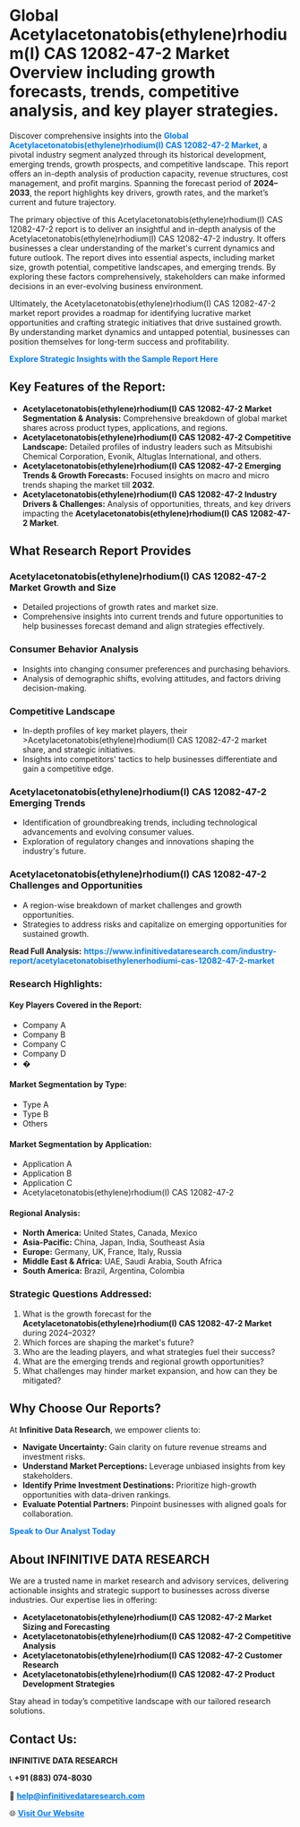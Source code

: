 <h1>Global Acetylacetonatobis(ethylene)rhodium(I) CAS 12082-47-2 Market Overview including growth forecasts, trends, competitive analysis, and key player strategies.</h1>
<p>
Discover comprehensive insights into the 
<a href="https://www.infinitivedataresearch.com/industry-report/acetylacetonatobisethylenerhodiumi-cas-12082-47-2-market" rel="dofollow" style="color: #007BFF; text-decoration: none;"><strong>Global Acetylacetonatobis(ethylene)rhodium(I) CAS 12082-47-2 Market</strong></a>, a pivotal industry segment analyzed through its historical development, emerging trends, growth prospects, and competitive landscape. This report offers an in-depth analysis of production capacity, revenue structures, cost management, and profit margins. Spanning the forecast period of <strong>2024–2033</strong>, the report highlights key drivers, growth rates, and the market’s current and future trajectory.
</p>
<p>
The primary objective of this Acetylacetonatobis(ethylene)rhodium(I) CAS 12082-47-2 report is to deliver an insightful and in-depth analysis of the Acetylacetonatobis(ethylene)rhodium(I) CAS 12082-47-2 industry. It offers businesses a clear understanding of the market's current dynamics and future outlook. The report dives into essential aspects, including market size, growth potential, competitive landscapes, and emerging trends. By exploring these factors comprehensively, stakeholders can make informed decisions in an ever-evolving business environment.
</p>
<p>
Ultimately, the Acetylacetonatobis(ethylene)rhodium(I) CAS 12082-47-2 market report provides a roadmap for identifying lucrative market opportunities and crafting strategic initiatives that drive sustained growth. By understanding market dynamics and untapped potential, businesses can position themselves for long-term success and profitability.
</p>
<p>
<a href="https://www.infinitivedataresearch.com/request-sample/reportId=112626" style="color: #007BFF; text-decoration: none;"><strong>Explore Strategic Insights with the Sample Report Here</strong></a>
</p>

<h2>Key Features of the Report:</h2>
<ul>
<li><strong>Acetylacetonatobis(ethylene)rhodium(I) CAS 12082-47-2 Market Segmentation & Analysis:</strong> Comprehensive breakdown of global market shares across product types, applications, and regions.</li>
<li><strong>Acetylacetonatobis(ethylene)rhodium(I) CAS 12082-47-2 Competitive Landscape:</strong> Detailed profiles of industry leaders such as Mitsubishi Chemical Corporation, Evonik, Altuglas International, and others.</li>
<li><strong>Acetylacetonatobis(ethylene)rhodium(I) CAS 12082-47-2 Emerging Trends & Growth Forecasts:</strong> Focused insights on macro and micro trends shaping the market till <strong>2032</strong>.</li>
<li><strong>Acetylacetonatobis(ethylene)rhodium(I) CAS 12082-47-2 Industry Drivers & Challenges:</strong> Analysis of opportunities, threats, and key drivers impacting the <strong>Acetylacetonatobis(ethylene)rhodium(I) CAS 12082-47-2 Market</strong>.</li>
</ul>

<h2>What Research Report Provides</h2>
<h3>Acetylacetonatobis(ethylene)rhodium(I) CAS 12082-47-2 Market Growth and Size</h3>
<ul>
<li>Detailed projections of growth rates and market size.</li>
<li>Comprehensive insights into current trends and future opportunities to help businesses forecast demand and align strategies effectively.</li>
</ul>

<h3>Consumer Behavior Analysis</h3>
<ul>
<li>Insights into changing consumer preferences and purchasing behaviors.</li>
<li>Analysis of demographic shifts, evolving attitudes, and factors driving decision-making.</li>
</ul>

<h3>Competitive Landscape</h3>
<ul>
<li>In-depth profiles of key market players, their >Acetylacetonatobis(ethylene)rhodium(I) CAS 12082-47-2 market share, and strategic initiatives.</li>
<li>Insights into competitors' tactics to help businesses differentiate and gain a competitive edge.</li>
</ul>

<h3>Acetylacetonatobis(ethylene)rhodium(I) CAS 12082-47-2 Emerging Trends</h3>
<ul>
<li>Identification of groundbreaking trends, including technological advancements and evolving consumer values.</li>
<li>Exploration of regulatory changes and innovations shaping the industry's future.</li>
</ul>

<h3>Acetylacetonatobis(ethylene)rhodium(I) CAS 12082-47-2 Challenges and Opportunities</h3>
<ul>
<li>A region-wise breakdown of market challenges and growth opportunities.</li>
<li>Strategies to address risks and capitalize on emerging opportunities for sustained growth.</li>
</ul>
<p><strong>Read Full Analysis:</strong> <a href="https://www.infinitivedataresearch.com/industry-report/acetylacetonatobisethylenerhodiumi-cas-12082-47-2-market" rel="dofollow" style="color: #007BFF; text-decoration: none;"><strong>https://www.infinitivedataresearch.com/industry-report/acetylacetonatobisethylenerhodiumi-cas-12082-47-2-market</strong></a></p>
<h3>Research Highlights:</h3>
<h4>Key Players Covered in the Report:</h4>
<ul><li>Company A</li><li>Company B</li><li>Company C</li><li>Company D</li><li>�</li></ul>
<h4>Market Segmentation by Type:</h4>
<ul><li>Type A</li><li>Type B</li><li>Others</li></ul>
<h4>Market Segmentation by Application:</h4>
<ul><li>Application A</li><li>Application B</li><li>Application C</li><li>Acetylacetonatobis(ethylene)rhodium(I) CAS 12082-47-2</li></ul>

<h4>Regional Analysis:</h4>
<ul>
<li><strong>North America:</strong> United States, Canada, Mexico</li>
<li><strong>Asia-Pacific:</strong> China, Japan, India, Southeast Asia</li>
<li><strong>Europe:</strong> Germany, UK, France, Italy, Russia</li>
<li><strong>Middle East & Africa:</strong> UAE, Saudi Arabia, South Africa</li>
<li><strong>South America:</strong> Brazil, Argentina, Colombia</li>
</ul>

<h3>Strategic Questions Addressed:</h3>
<ol>
<li>What is the growth forecast for the <strong>Acetylacetonatobis(ethylene)rhodium(I) CAS 12082-47-2 Market</strong> during 2024–2032?</li>
<li>Which forces are shaping the market's future?</li>
<li>Who are the leading players, and what strategies fuel their success?</li>
<li>What are the emerging trends and regional growth opportunities?</li>
<li>What challenges may hinder market expansion, and how can they be mitigated?</li>
</ol>

<h2>Why Choose Our Reports?</h2>
<p>At <strong>Infinitive Data Research</strong>, we empower clients to:</p>
<ul>
<li><strong>Navigate Uncertainty:</strong> Gain clarity on future revenue streams and investment risks.</li>
<li><strong>Understand Market Perceptions:</strong> Leverage unbiased insights from key stakeholders.</li>
<li><strong>Identify Prime Investment Destinations:</strong> Prioritize high-growth opportunities with data-driven rankings.</li>
<li><strong>Evaluate Potential Partners:</strong> Pinpoint businesses with aligned goals for collaboration.</li>
</ul>
<p><a href="https://www.infinitivedataresearch.com/industry-report/acetylacetonatobisethylenerhodiumi-cas-12082-47-2-market" rel="dofollow" style="color: #007BFF; text-decoration: none;"><strong>Speak to Our Analyst Today</strong></a></p>

<h2>About INFINITIVE DATA RESEARCH</h2>
<p>We are a trusted name in market research and advisory services, delivering actionable insights and strategic support to businesses across diverse industries. Our expertise lies in offering:</p>
<ul>
<li><strong>Acetylacetonatobis(ethylene)rhodium(I) CAS 12082-47-2 Market Sizing and Forecasting</strong></li>
<li><strong>Acetylacetonatobis(ethylene)rhodium(I) CAS 12082-47-2 Competitive Analysis</strong></li>
<li><strong>Acetylacetonatobis(ethylene)rhodium(I) CAS 12082-47-2 Customer Research</strong></li>
<li><strong>Acetylacetonatobis(ethylene)rhodium(I) CAS 12082-47-2 Product Development Strategies</strong></li>
</ul>
<p>Stay ahead in today’s competitive landscape with our tailored research solutions.</p>

<h2>Contact Us:</h2>
<p><strong>INFINITIVE DATA RESEARCH</strong></p>
<p>📞 <strong>+91 (883) 074-8030</strong></p>
<p>📧 <strong><a href="mailto:help@infinitivedataresearch.com" style="color: #007BFF;">help@infinitivedataresearch.com</a></strong></p>
<p>🌐 <strong><a href="https://www.infinitivedataresearch.com" rel="dofollow" style="color: #007BFF;">Visit Our Website</a></strong></p>